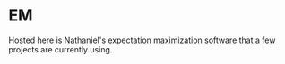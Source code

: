 # EM
Hosted here is Nathaniel's expectation maximization software that a few projects are currently using. 
